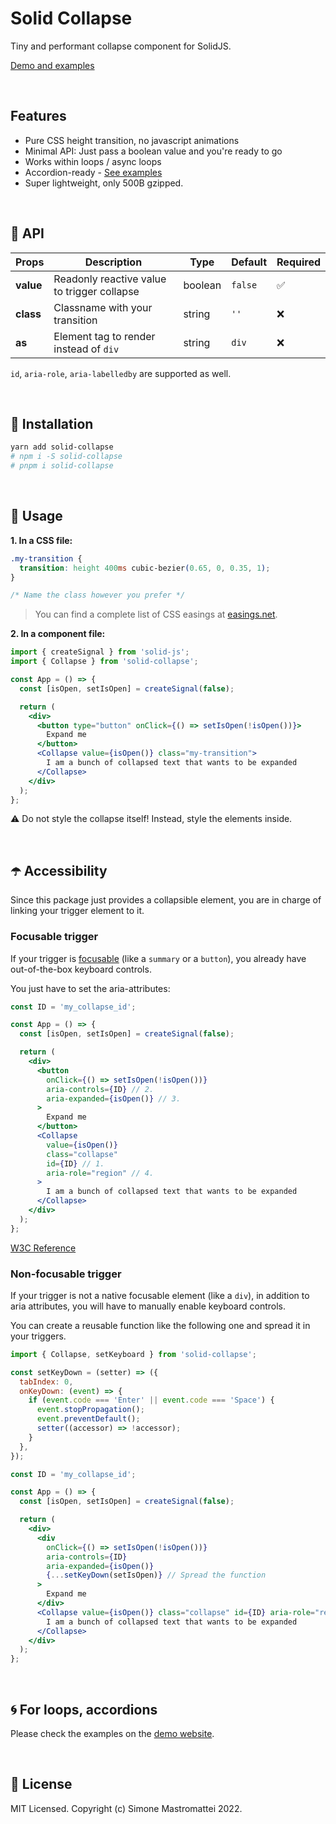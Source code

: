 # Solid Collapse

Tiny and performant collapse component for SolidJS.

[Demo and examples](https://solid-collapse.onrender.com)

<br />

## Features

- Pure CSS height transition, no javascript animations
- Minimal API: Just pass a boolean value and you're ready to go
- Works within loops / async loops
- Accordion-ready - [See examples](https://solid-collapse.onrender.com)
- Super lightweight, only 500B gzipped.

<br />

## :jigsaw: API

| Props     | Description                                 | Type    | Default | Required           |
| --------- | ------------------------------------------- | ------- | ------- | ------------------ |
| **value** | Readonly reactive value to trigger collapse | boolean | `false` | :white_check_mark: |
| **class** | Classname with your transition              | string  | `''`    | :x:                |
| **as**    | Element tag to render instead of `div`      | string  | `div`   | :x:                |

`id`, `aria-role`, `aria-labelledby` are supported as well.

<br/>

## :hammer: Installation

```bash
yarn add solid-collapse
# npm i -S solid-collapse
# pnpm i solid-collapse
```

<br/>

## :lollipop: Usage

**1. In a CSS file:**

```css
.my-transition {
  transition: height 400ms cubic-bezier(0.65, 0, 0.35, 1);
}

/* Name the class however you prefer */
```

> You can find a complete list of CSS easings at [easings.net](https://easings.net/).

**2. In a component file:**

```jsx
import { createSignal } from 'solid-js';
import { Collapse } from 'solid-collapse';

const App = () => {
  const [isOpen, setIsOpen] = createSignal(false);

  return (
    <div>
      <button type="button" onClick={() => setIsOpen(!isOpen())}>
        Expand me
      </button>
      <Collapse value={isOpen()} class="my-transition">
        I am a bunch of collapsed text that wants to be expanded
      </Collapse>
    </div>
  );
};
```

:warning: Do not style the collapse itself! Instead, style the elements inside.

<br />

## :open_umbrella: Accessibility

Since this package just provides a collapsible element, you are in charge of linking your trigger element to it.

### Focusable trigger

If your trigger is [focusable](https://html.spec.whatwg.org/multipage/interaction.html#focusable)
(like a `summary` or a `button`), you already have out-of-the-box keyboard controls.

You just have to set the aria-attributes:

```jsx
const ID = 'my_collapse_id';

const App = () => {
  const [isOpen, setIsOpen] = createSignal(false);

  return (
    <div>
      <button
        onClick={() => setIsOpen(!isOpen())}
        aria-controls={ID} // 2.
        aria-expanded={isOpen()} // 3.
      >
        Expand me
      </button>
      <Collapse
        value={isOpen()}
        class="collapse"
        id={ID} // 1.
        aria-role="region" // 4.
      >
        I am a bunch of collapsed text that wants to be expanded
      </Collapse>
    </div>
  );
};
```

[W3C Reference](https://www.w3.org/WAI/GL/wiki/Using_the_WAI-ARIA_aria-expanded_state_to_mark_expandable_and_collapsible_regions)

### Non-focusable trigger

If your trigger is not a native focusable element (like a `div`), in addition to aria attributes, you will have to manually enable keyboard controls.

You can create a reusable function like the following one and spread it in your triggers.

```jsx
import { Collapse, setKeyboard } from 'solid-collapse';

const setKeyDown = (setter) => ({
  tabIndex: 0,
  onKeyDown: (event) => {
    if (event.code === 'Enter' || event.code === 'Space') {
      event.stopPropagation();
      event.preventDefault();
      setter((accessor) => !accessor);
    }
  },
});

const ID = 'my_collapse_id';

const App = () => {
  const [isOpen, setIsOpen] = createSignal(false);

  return (
    <div>
      <div
        onClick={() => setIsOpen(!isOpen())}
        aria-controls={ID}
        aria-expanded={isOpen()}
        {...setKeyDown(setIsOpen)} // Spread the function
      >
        Expand me
      </div>
      <Collapse value={isOpen()} class="collapse" id={ID} aria-role="region">
        I am a bunch of collapsed text that wants to be expanded
      </Collapse>
    </div>
  );
};
```

<br />

## :cyclone: For loops, accordions

Please check the examples on the [demo website](https://solid-collapse.onrender.com).

<br />

## :dvd: License

MIT Licensed. Copyright (c) Simone Mastromattei 2022.
